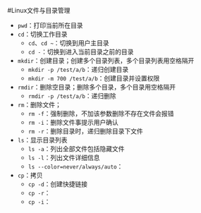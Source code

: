 #Linux文件与目录管理

+ `pwd`：打印当前所在目录
+ `cd`：切换工作目录
	* `cd`、`cd ~`：切换到用户主目录
	* `cd -`：切换到进入当前目录之前的目录
+ `mkdir`：创建目录；创建多个目录列表，多个目录列表用空格隔开
	* `mkdir -p /test/a/b`：递归创建目录
	* `mkdir -m 700 /test/a/b`：创建目录并设置权限
+ `rmdir`：删除空目录；删除多个目录，多个目录用空格隔开
	* `rmdir -p /test/a/b`：递归删除
+ `rm`：删除文件；
	* `rm -f`：强制删除，不加该参数删除不存在文件会报错
	* `rm -i`：删除文件事提示用户确认
	* `rm -r`：删除目录时，递归删除目录下文件
+ `ls`：显示目录列表
	* `ls -a`：列出全部文件包括隐藏文件
	* `ls -l`：列出文件详细信息
	* `ls --color=never/always/auto`：
+ `cp`：拷贝
	* `cp -d`：创建快捷链接
	* `cp -r`：
	* `cp -i`：
